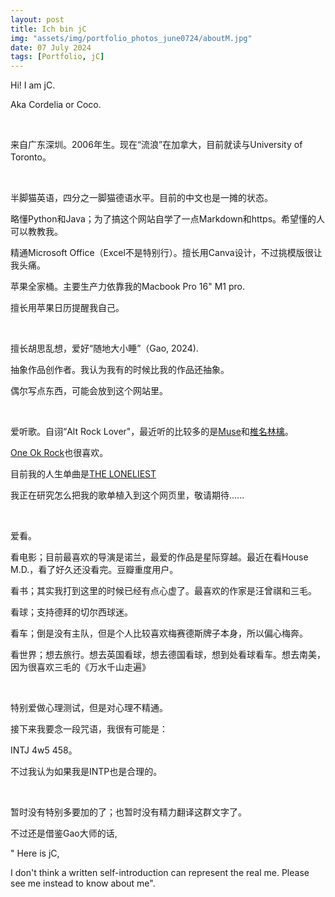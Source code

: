```yaml
---
layout: post
title: Ich bin jC
img: "assets/img/portfolio_photos_june0724/aboutM.jpg"
date: 07 July 2024
tags: [Portfolio, jC]
---
```


Hi!  I am jC.

Aka Cordelia or Coco.
 


<br>


来自广东深圳。2006年生。现在“流浪”在加拿大，目前就读与University of Toronto。


<br>


半脚猫英语，四分之一脚猫德语水平。目前的中文也是一摊的状态。

略懂Python和Java；为了搞这个网站自学了一点Markdown和https。希望懂的人可以教教我。

精通Microsoft Office（Excel不是特别行）。擅长用Canva设计，不过挑模版很让我头痛。

苹果全家桶。主要生产力依靠我的Macbook Pro 16" M1 pro.

擅长用苹果日历提醒我自己。



<br>


擅长胡思乱想，爱好“随地大小睡”（Gao, 2024).

抽象作品创作者。我认为我有的时候比我的作品还抽象。

偶尔写点东西，可能会放到这个网站里。



<br>


爱听歌。自诩“Alt Rock Lover"，最近听的比较多的是[Muse](https://open.spotify.com/artist/12Chz98pHFMPJEknJQMWvI?si=EZrh8HrBThe_wHWBm71Rqg)和[椎名林檎](https://open.spotify.com/artist/2XjqKvB2Xz9IdyjWPIHaXi?si=c9M58xvjRXqoCHHWl86tHQ)。

[One Ok Rock](https://open.spotify.com/artist/7k73EtZwoPs516ZxE72KsO?si=AhL-N5BKTBO14fySLdpPig)也很喜欢。

目前我的人生单曲是[THE LONELIEST](https://open.spotify.com/album/1DFNeS38zvoPkx9wwMEwbc?si=LlYhT0M4QwiVW-25uT1a-w)

我正在研究怎么把我的歌单植入到这个网页里，敬请期待......


<br>


爱看。

看电影；目前最喜欢的导演是诺兰，最爱的作品是星际穿越。最近在看House M.D.，看了好久还没看完。豆瓣重度用户。

看书；其实我打到这里的时候已经有点心虚了。最喜欢的作家是汪曾祺和三毛。

看球；支持德拜的切尔西球迷。

看车；倒是没有主队，但是个人比较喜欢梅赛德斯牌子本身，所以偏心梅奔。

看世界；想去旅行。想去英国看球，想去德国看球，想到处看球看车。想去南美，因为很喜欢三毛的《万水千山走遍》


<br>


特别爱做心理测试，但是对心理不精通。

接下来我要念一段咒语，我很有可能是：

INTJ 4w5 458。

不过我认为如果我是INTP也是合理的。


<br>


暂时没有特别多要加的了；也暂时没有精力翻译这群文字了。

不过还是借鉴Gao大师的话,

" Here is jC,

I  don't think a written self-introduction can represent the real me. Please see me instead to know about me".

